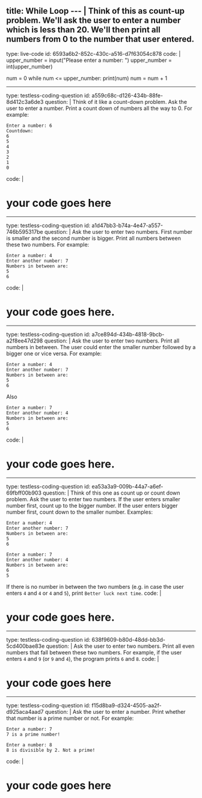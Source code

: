 title: While Loop
--- |
  Think of this as count-up problem. We'll ask the user to enter a number which is less than 20. We'll then print all numbers from 0 to the number that user entered.
---
type: live-code
id: 6593a6b2-852c-430c-a516-d7f63054c878
code: |
  upper_number = input("Please enter a number: ")
  upper_number = int(upper_number)

  num = 0
  while num <= upper_number:
    print(num)
    num = num + 1

---
type: testless-coding-question
id: a559c68c-d126-434b-88fe-8d412c3a6de3
question: |
  Think of it like a count-down problem. Ask the user to enter a number. Print a count down of numbers all the way to 0. For example:

  ```
  Enter a number: 6
  Countdown:
  6
  5
  4
  3
  2
  1
  0
  ```
code: |
  # your code goes here
---
type: testless-coding-question
id: a1d47bb3-b74a-4e47-a557-746b595317be
question: |
  Ask the user to enter two numbers. First number is smaller and the second number is bigger. Print all numbers between these two numbers. For example:

  ```
  Enter a number: 4
  Enter another number: 7
  Numbers in between are:
  5
  6
  ```
code: |
  # your code goes here.

---
type: testless-coding-question
id: a7ce894d-434b-4818-9bcb-a2f8ee47d298
question: |
  Ask the user to enter two numbers. Print all numbers in between. The user could enter the smaller number followed by a bigger one or vice versa. For example:

  ```
  Enter a number: 4
  Enter another number: 7
  Numbers in between are:
  5
  6
  ```

  Also

  ```
  Enter a number: 7
  Enter another number: 4
  Numbers in between are:
  5
  6
  ```
code: |
  # your code goes here.

---
type: testless-coding-question
id: ea53a3a9-009b-44a7-a6ef-69fbff00b903
question: |
  Think of this one as count up or count down problem. Ask the user to enter two numbers. If the user enters smaller number first, count up to the bigger number. If the user enters bigger number first, count down to the smaller number. Examples:

  ```
  Enter a number: 4
  Enter another number: 7
  Numbers in between are:
  5
  6
  ```

  ```
  Enter a number: 7
  Enter another number: 4
  Numbers in between are:
  6
  5
  ```

  If there is no number in between the two numbers (e.g. in case the user enters `4` and `4` or `4` and `5`), print `Better luck next time`.
code: |
  # your code goes here.

---
type: testless-coding-question
id: 638f9609-b80d-48dd-bb3d-5cd400bae83e
question: |
  Ask the user to enter two numbers. Print all even numbers that fall between these two numbers. For example, if the user enters `4` and `9` (or `9` and `4`), the program prints `6` and `8`.
code: |
  # your code goes here

---
type: testless-coding-question
id: f15d8ba9-d324-4505-aa2f-d925aca4aad7
question: |
  Ask the user to enter a number. Print whether that number is a prime number or not. For example:

  ```
  Enter a number: 7
  7 is a prime number!
  ```

  ```
  Enter a number: 8
  8 is divisible by 2. Not a prime!
  ```
code: |
  # your code goes here
